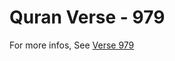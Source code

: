 # Quran Verse - 979 

For more infos, See [Verse 979](https://www.quranbookk.com/quran/search?q=979)